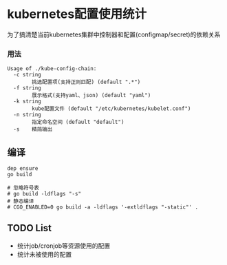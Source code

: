 # kubernetes配置使用统计

为了搞清楚当前kubernetes集群中控制器和配置(configmap/secret)的依赖关系

### 用法

```shell
Usage of ./kube-config-chain:
  -c string
        挑选配置项(支持正则匹配) (default ".*")
  -f string
        展示格式(支持yaml、json) (default "yaml")
  -k string
        kube配置文件 (default "/etc/kubernetes/kubelet.conf")
  -n string
        指定命名空间 (default "default")
  -s    精简输出
```

## 编译

```shell
dep ensure
go build

# 忽略符号表
# go build -ldflags "-s"
# 静态编译
# CGO_ENABLED=0 go build -a -ldflags '-extldflags "-static"' .
```

## TODO List

- 统计job/cronjob等资源使用的配置
- 统计未被使用的配置